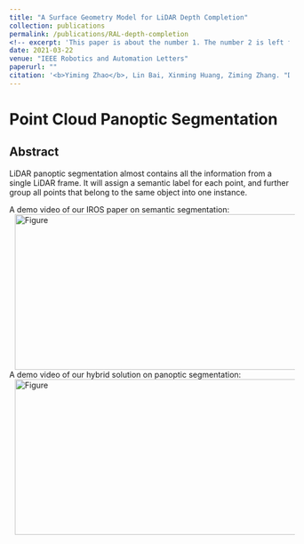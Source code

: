 ```yaml
---
title: "A Surface Geometry Model for LiDAR Depth Completion"
collection: publications
permalink: /publications/RAL-depth-completion
<!-- excerpt: 'This paper is about the number 1. The number 2 is left for future work.' -->
date: 2021-03-22
venue: "IEEE Robotics and Automation Letters"
paperurl: ""
citation: '<b>Yiming Zhao</b>, Lin Bai, Xinming Huang, Ziming Zhang. "Deep Lucas-Kanade Homography for Multimodal Image Alignment". <i>CVPR</i>. 2021.'
---
```

# Point Cloud Panoptic Segmentation

## Abstract
LiDAR panoptic segmentation almost contains all the information from a single LiDAR frame. It will assign a semantic label for each point, and further group all points that belong to the same object into one instance.  

A demo video of our IROS paper on semantic segmentation:
<img src="https://github.com/placeforyiming/placeforyiming.github.io/blob/master/images/semantic.gif?raw=true" alt="Figure" style="width: 540px; height: 280px;" hspace="10" align="left"/>

A demo video of our hybrid solution on panoptic segmentation:
<img src="https://github.com/placeforyiming/placeforyiming.github.io/blob/master/images/panoptic.gif?raw=true" alt="Figure" style="width: 540px; height: 280px;" hspace="10" align="left"/>

